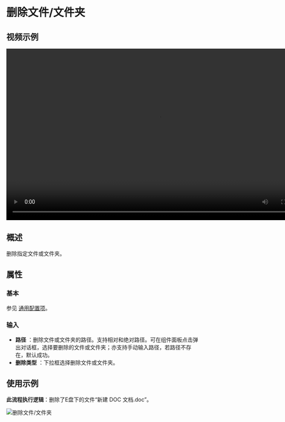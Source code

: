 # 删除文件/文件夹

## 视频示例

<video controls height='450px' width='800px' src="https://encooacademy.oss-cn-shanghai.aliyuncs.com/activity/DeleteFileOrFolder.mp4"></video>

## 概述

删除指定文件或文件夹。

## 属性

### 基本

参见 [通用配置项](../../Appendix/CommonConfigurationItems.md)。

### 输入

- **路径** ：删除文件或文件夹的路径。支持相对和绝对路径。可在组件面板点击弹出对话框，选择要删除的文件或文件夹；亦支持手动输入路径，若路径不存在，默认成功。
- **删除类型** ：下拉框选择删除文件或文件夹。

## 使用示例

**此流程执行逻辑**：删除了E盘下的文件“新建 DOC 文档.doc”。

![删除文件/文件夹](https://docimages.blob.core.chinacloudapi.cn/images/Activities/deleteFile-2.png)
